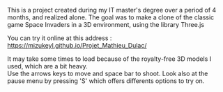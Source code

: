 
This is a project created during my IT master's degree over a period of 4 months, and realized alone.
The goal was to make a clone of the classic game Space Invaders in a 3D environment, using the library Three.js

You can try it online at this address :
https://mizukeyl.github.io/Projet_Mathieu_Dulac/

It may take some times to load because of the royalty-free 3D models I used, which are a bit heavy.  
Use the arrows keys to move and space bar to shoot. Look also at the pause menu by pressing 'S' which offers differents options to try on.  
